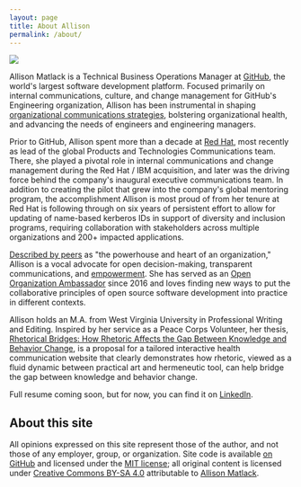 ```yaml
---
layout: page
title: About Allison
permalink: /about/
---
```


<div class="about_headshot">
  <img src="{{ site:baseurl }}/images/Matlack-138.jpg" />
</div>

Allison Matlack is a Technical Business Operations Manager at [GitHub](https://github.com/about), the world's largest software development platform. Focused primarily on internal communications, culture, and change management for GitHub's Engineering organization, Allison has been instrumental in shaping [organizational communications strategies](https://github.blog/2023-10-04-how-to-communicate-like-a-github-engineer-our-principles-practices-and-tools/), bolstering organizational health, and advancing the needs of engineers and engineering managers.

Prior to GitHub, Allison spent more than a decade at [Red Hat](https://www.redhat.com/en/about), most recently as lead of the global Products and Technologies Communications team. There, she played a pivotal role in internal communications and change management during the Red Hat / IBM acquisition, and later was the driving force behind the company's inaugural executive communications team. In addition to creating the pilot that grew into the company's global mentoring program, the accomplishment Allison is most proud of from her tenure at Red Hat is following through on six years of persistent effort to allow for updating of name-based kerberos IDs in support of diversity and inclusion programs, requiring collaboration with stakeholders across multiple organizations and 200+ impacted applications.

[Described by peers](https://www.linkedin.com/in/amatlack/) as "the powerhouse and heart of an organization," Allison is a vocal advocate for open decision-making, transparent communications, and [empowerment](/understanding-engagement-empowerment). She has served as an [Open Organization Ambassador](https://opensource.com/open-organization/resources/ambassadors-program) since 2016 and loves finding new ways to put the collaborative principles of open source software development into practice in different contexts. 

Allison holds an M.A. from West Virginia University in Professional Writing and Editing. Inspired by her service as a Peace Corps Volunteer, her thesis, [Rhetorical Bridges: How Rhetoric Affects the Gap Between Knowledge and Behavior Change](https://researchrepository.wvu.edu/etd/864/), is a proposal for a tailored interactive health communication website that clearly demonstrates how rhetoric, viewed as a fluid dynamic between practical art and hermeneutic tool, can help bridge the gap between knowledge and behavior change.

Full resume coming soon, but for now, you can find it on [LinkedIn](https://www.linkedin.com/in/amatlack/).

## About this site

All opinions expressed on this site represent those of the author, and not those of any employer, group, or organization. Site code is available [on GitHub](https://github.com/amatlack/amatlack.github.io) and licensed under the [MIT license](http://opensource.org/licenses/mit-license.php); all original content is licensed under [Creative Commons BY-SA 4.0](https://creativecommons.org/licenses/by-sa/4.0/) attributable to [Allison Matlack](https://amatlack.com).
